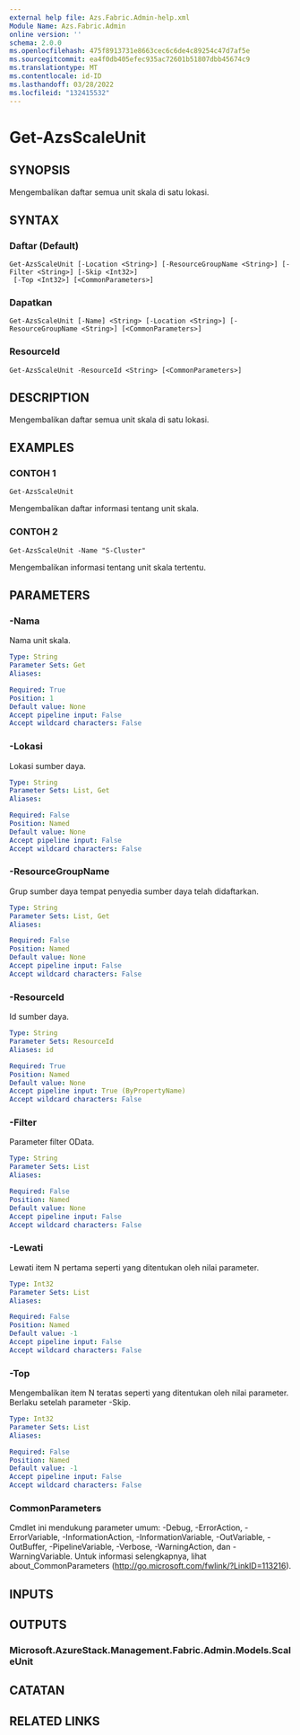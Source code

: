 ```yaml
---
external help file: Azs.Fabric.Admin-help.xml
Module Name: Azs.Fabric.Admin
online version: ''
schema: 2.0.0
ms.openlocfilehash: 475f8913731e8663cec6c6de4c89254c47d7af5e
ms.sourcegitcommit: ea4f0db405efec935ac72601b51807dbb45674c9
ms.translationtype: MT
ms.contentlocale: id-ID
ms.lasthandoff: 03/28/2022
ms.locfileid: "132415532"
---
```

# Get-AzsScaleUnit

## SYNOPSIS
Mengembalikan daftar semua unit skala di satu lokasi.

## SYNTAX

### Daftar (Default)
```
Get-AzsScaleUnit [-Location <String>] [-ResourceGroupName <String>] [-Filter <String>] [-Skip <Int32>]
 [-Top <Int32>] [<CommonParameters>]
```

### Dapatkan
```
Get-AzsScaleUnit [-Name] <String> [-Location <String>] [-ResourceGroupName <String>] [<CommonParameters>]
```

### ResourceId
```
Get-AzsScaleUnit -ResourceId <String> [<CommonParameters>]
```

## DESCRIPTION
Mengembalikan daftar semua unit skala di satu lokasi.

## EXAMPLES

### CONTOH 1
```
Get-AzsScaleUnit
```

Mengembalikan daftar informasi tentang unit skala.

### CONTOH 2
```
Get-AzsScaleUnit -Name "S-Cluster"
```

Mengembalikan informasi tentang unit skala tertentu.

## PARAMETERS

### -Nama
Nama unit skala.

```yaml
Type: String
Parameter Sets: Get
Aliases:

Required: True
Position: 1
Default value: None
Accept pipeline input: False
Accept wildcard characters: False
```

### -Lokasi
Lokasi sumber daya.

```yaml
Type: String
Parameter Sets: List, Get
Aliases:

Required: False
Position: Named
Default value: None
Accept pipeline input: False
Accept wildcard characters: False
```

### -ResourceGroupName
Grup sumber daya tempat penyedia sumber daya telah didaftarkan.

```yaml
Type: String
Parameter Sets: List, Get
Aliases:

Required: False
Position: Named
Default value: None
Accept pipeline input: False
Accept wildcard characters: False
```

### -ResourceId
Id sumber daya.

```yaml
Type: String
Parameter Sets: ResourceId
Aliases: id

Required: True
Position: Named
Default value: None
Accept pipeline input: True (ByPropertyName)
Accept wildcard characters: False
```

### -Filter
Parameter filter OData.

```yaml
Type: String
Parameter Sets: List
Aliases:

Required: False
Position: Named
Default value: None
Accept pipeline input: False
Accept wildcard characters: False
```

### -Lewati
Lewati item N pertama seperti yang ditentukan oleh nilai parameter.

```yaml
Type: Int32
Parameter Sets: List
Aliases:

Required: False
Position: Named
Default value: -1
Accept pipeline input: False
Accept wildcard characters: False
```

### -Top
Mengembalikan item N teratas seperti yang ditentukan oleh nilai parameter.
Berlaku setelah parameter -Skip.

```yaml
Type: Int32
Parameter Sets: List
Aliases:

Required: False
Position: Named
Default value: -1
Accept pipeline input: False
Accept wildcard characters: False
```

### CommonParameters
Cmdlet ini mendukung parameter umum: -Debug, -ErrorAction, -ErrorVariable, -InformationAction, -InformationVariable, -OutVariable, -OutBuffer, -PipelineVariable, -Verbose, -WarningAction, dan -WarningVariable. Untuk informasi selengkapnya, lihat about_CommonParameters (http://go.microsoft.com/fwlink/?LinkID=113216).

## INPUTS

## OUTPUTS

### Microsoft.AzureStack.Management.Fabric.Admin.Models.ScaleUnit

## CATATAN

## RELATED LINKS
